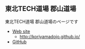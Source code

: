 東北TECH道場 郡山道場
----------

東北TECH道場 郡山道場のページです

* [Web site](http://koriyama.tohokutechdojo.org/)
  * http://koriyamadojo.github.io/
* [GitHub](https://github.com/koriyamadojo/koriyamadojo.github.io)